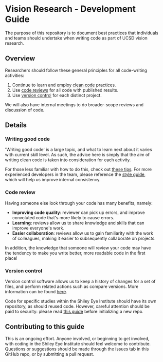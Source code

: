 # Vision Research - Development Guide

The purpose of this repository is to document best practices that individuals and teams should undertake when writing code as part of UCSD vision research.

## Overview

Researchers should follow these general principles for all code-writing activities:

1. Continue to learn and employ [clean code](#writing-good-code) practices.
2. Use [code reviews](#code-review) for all code with published results.
3. Use [version control](#version-control) for each distinct project.

We will also have internal meetings to do broader-scope reviews and discussion of code.

## Details

### Writing good code

'Writing good code' is a large topic, and what to learn next about it varies with current skill level. As such, the advice here is simply that the aim of writing clean code is taken into consideration for each activity.

For those less familiar with how to do this, check out [these tips](/guides/high-yield-code-quality-advice.MD). For more experienced developers in the team, please reference the [style guide](/guides/general-style-guide.MD), which will help us improve internal consistency.

### Code review

Having someone else look through your code has many benefits, namely:

- **Improving code quality**: reviewer can pick up errors, and improve convoluted code that's more likely to cause errors.
- **Learning**: reviews allow us to share knowledge and skills that can improve everyone's work.
- **Easier collaboration**: reviews allow us to gain familiarity with the work of colleagues, making it easier to subsequently collaborate on projects.

In addition, the knowledge that someone will review your code may have the tendency to make you write better, more readable code in the first place!

### Version control

Version control software allows us to keep a history of changes for a set of files, and perform related actions such as compare versions. More information can be found [here](https://www.geeksforgeeks.org/version-control-systems/).

Code for specific studies within the Shiley Eye Institute should have its own repository, as should reused code. However, careful attention should be paid to security: please read [this guide](/guides/security-in-git-repos.MD) before initializing a new repo.

## Contributing to this guide

This is an ongoing effort. Anyone involved, or beginning to get involved, with coding in the Shiley Eye Institute should feel welcome to contribute. Questions or suggestions should be made through the issues tab in this GitHub repo, or by submitting a pull request.
